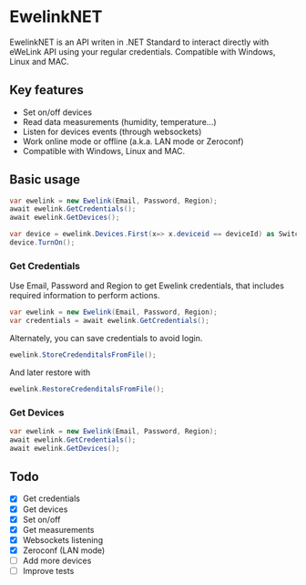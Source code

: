 # EwelinkNET

EwelinkNET is an API writen in .NET Standard to interact directly with eWeLink API using your regular credentials.
Compatible with Windows, Linux and MAC.


## Key features
- Set on/off devices
- Read data measurements (humidity, temperature...)
- Listen for devices events (through websockets)
- Work online mode or offline  (a.k.a. LAN mode or Zeroconf)
- Compatible with Windows, Linux and MAC.


## Basic usage

```c#
var ewelink = new Ewelink(Email, Password, Region);
await ewelink.GetCredentials();
await ewelink.GetDevices();

var device = ewelink.Devices.First(x=> x.deviceid == deviceId) as SwitchDevice;
device.TurnOn();
```

### Get Credentials

Use Email, Password and Region to get Ewelink credentials, that includes required information to perform actions.
```c#
var ewelink = new Ewelink(Email, Password, Region);
var credentials = await ewelink.GetCredentials();
```

Alternately, you can save credentials to avoid login.
```c#
ewelink.StoreCredenditalsFromFile();
```

And later restore with
```c#
ewelink.RestoreCredenditalsFromFile();
```

### Get Devices
```c#
var ewelink = new Ewelink(Email, Password, Region);
await ewelink.GetCredentials();
await ewelink.GetDevices();
```



## Todo
- [x] Get credentials
- [x] Get devices
- [x] Set on/off
- [x] Get measurements
- [x] Websockets listening
- [x] Zeroconf (LAN mode)
- [ ] Add more devices
- [ ] Improve tests
